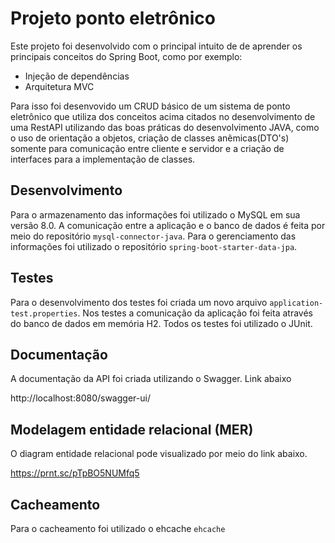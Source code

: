 # Projeto ponto eletrônico

Este projeto foi desenvolvido com o principal intuito de de aprender os principais conceitos do Spring Boot,
como por exemplo: 

- Injeção de dependências
- Arquitetura MVC

Para isso foi desenvovido um CRUD básico de um sistema de ponto eletrônico que utiliza dos conceitos acima citados 
no desenvolvimento de uma RestAPI utilizando das boas práticas do desenvolvimento JAVA, como o uso de orientação
a objetos, criação de classes anêmicas(DTO's) somente para comunicação entre cliente e servidor e a criação de 
interfaces para a implementação de classes.

## Desenvolvimento

Para o armazenamento das informações foi utilizado o MySQL em sua versão 8.0. A comunicação entre a aplicação 
e o banco de dados é feita por meio do repositório `mysql-connector-java`. Para o gerenciamento das informações
foi utilizado o repositório `spring-boot-starter-data-jpa`.

## Testes

Para o desenvolvimento dos testes foi criada um novo arquivo `application-test.properties`. Nos testes a comunicação
da aplicação foi feita através do banco de dados em memória H2. Todos os testes foi utilizado o JUnit.

## Documentação 

A documentação da API foi criada utilizando o Swagger. Link abaixo

http://localhost:8080/swagger-ui/

## Modelagem entidade relacional (MER)

O diagram entidade relacional pode visualizado por meio do link abaixo.

https://prnt.sc/pTpBO5NUMfq5

## Cacheamento

Para o cacheamento foi utilizado o ehcache `ehcache`
